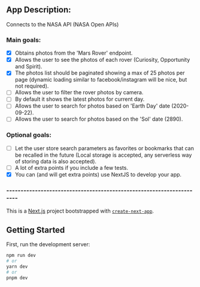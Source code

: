 ## App Description:

Connects to the NASA API (NASA Open APIs)

### Main goals:
- [x] Obtains photos from the 'Mars Rover' endpoint.
- [x] Allows the user to see the photos of each rover (Curiosity, Opportunity and Spirit).
- [x] The photos list should be paginated showing a max of 25 photos per page (dynamic loading similar to facebook/instagram will be nice, but not required).
- [ ] Allows the user to filter the rover photos by camera.
- [ ] By default it shows the latest photos for current day.
- [ ] Allows the user to search for photos based on 'Earth Day' date (2020-09-22).
- [ ] Allows the user to search for photos based on the 'Sol' date (2890).

### Optional goals:
- [ ] Let the user store search parameters as favorites or bookmarks that can be recalled in the future (Local storage is accepted, any serverless way of storing data is also accepted).
- [ ] A lot of extra points if you include a few tests.
- [x] You can (and will get extra points) use NextJS to develop your app.

### ---------------------------------------------------------------------

This is a [Next.js](https://nextjs.org/) project bootstrapped with [`create-next-app`](https://github.com/vercel/next.js/tree/canary/packages/create-next-app).

## Getting Started

First, run the development server:

```bash
npm run dev
# or
yarn dev
# or
pnpm dev
```
